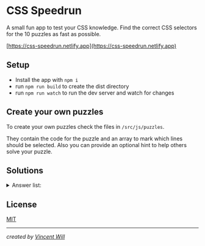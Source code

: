 # CSS Speedrun

A small fun app to test your CSS knowledge. Find the correct CSS selectors for the 10 puzzles as fast as possible.

[https://css-speedrun.netlify.app](https://css-speedrun.netlify.app)

## Setup

- Install the app with `npm i`
- run `npm run build` to create the dist directory
- run `npm run watch` to run the dev server and watch for changes


## Create your own puzzles

To create your own puzzles check the files in `/src/js/puzzles`.

They contain the code for the puzzle and an array to mark which lines should be selected.
Also you can provide an optional hint to help others solve your puzzle.

## Solutions

<details>
	<summary>Answer list: </summary>
		Intro: <code>li:first-child</code>
  <ul>
    <li>Level 1: <code>p:not(.foo)</code></li>
    <li>Level 2: <code>li:nth-child(2n + 3)</code></li>
    <li>Level 3: <code>div > *</code></li>
    <li>Level 4: <code>span[data-item]</code></li>
    <li>Level 5: <code>p ~ span</code></li>
    <li>Level 6: <code>:enabled</code></li>
    <li>Level 7: <code>#one, #two, #five, #six, #nine</code></li>
    <li>Level 8: <code>a + span</code></li>
    <li>Level 9: <code>#foo > .foo</code></li>
    <li>Level 10: <code>div div span + code:not(.foo)</code></li>
  </ul>
</details>

## License

[MIT](https://choosealicense.com/licenses/mit/)

---

*created by [Vincent Will](https://wweb.dev/)*
